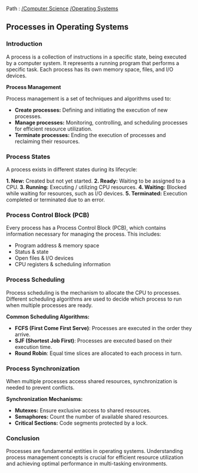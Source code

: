 Path : [/Computer Science](../../index.md) [/Operating Systems](../index.md)
## Processes in Operating Systems

### Introduction

A process is a collection of instructions in a specific state, being executed by a computer system. It represents a running program that performs a specific task. Each process has its own memory space, files, and I/O devices.

**Process Management**

Process management is a set of techniques and algorithms used to:

- **Create processes:** Defining and initiating the execution of new processes. 
- **Manage processes:** Monitoring, controlling, and scheduling processes for efficient resource utilization.
- **Terminate processes:** Ending the execution of processes and reclaiming their resources.


### Process States

A process exists in different states during its lifecycle:

**1. New:** Created but not yet started.
**2. Ready:** Waiting to be assigned to a CPU.
**3. Running:** Executing / utilizing CPU resources.
**4. Waiting:** Blocked while waiting for resources, such as I/O devices.
**5. Terminated:** Execution completed or terminated due to an error.


### Process Control Block (PCB)

Every process has a Process Control Block (PCB), which contains information necessary for managing the process. This includes:

- Program address & memory space
- Status & state
- Open files & I/O devices
- CPU registers & scheduling information


### Process Scheduling

Process scheduling is the mechanism to allocate the CPU to processes. Different scheduling algorithms are used to decide which process to run when multiple processes are ready. 

**Common Scheduling Algorithms:**

- **FCFS (First Come First Serve)**: Processes are executed in the order they arrive.
- **SJF (Shortest Job First)**: Processes are executed based on their execution time.
- **Round Robin**: Equal time slices are allocated to each process in turn.


### Process Synchronization

When multiple processes access shared resources, synchronization is needed to prevent conflicts. 

**Synchronization Mechanisms:**

- **Mutexes:** Ensure exclusive access to shared resources.
- **Semaphores:** Count the number of available shared resources.
- **Critical Sections:** Code segments protected by a lock.


### Conclusion

Processes are fundamental entities in operating systems. Understanding process management concepts is crucial for efficient resource utilization and achieving optimal performance in multi-tasking environments.
